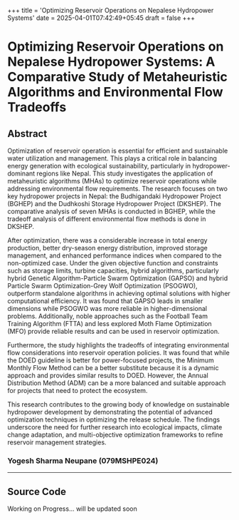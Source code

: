 +++
title = 'Optimizing Reservoir Operations on Nepalese Hydropower Systems'
date = 2025-04-01T07:42:49+05:45
draft = false
+++
# Optimizing Reservoir Operations on Nepalese Hydropower Systems: A Comparative Study of Metaheuristic Algorithms and Environmental Flow Tradeoffs
## Abstract

Optimization of reservoir operation is essential for efficient and sustainable water utilization and management. This plays a critical role in balancing energy generation with ecological sustainability, particularly in hydropower-dominant regions like Nepal. This study investigates the application of metaheuristic algorithms (MHAs) to optimize reservoir operations while addressing environmental flow requirements. The research focuses on two key hydropower projects in Nepal: the Budhigandaki Hydropower Project (BGHEP) and the Dudhkoshi Storage Hydropower Project (DKSHEP). The comparative analysis of seven MHAs is conducted in BGHEP, while the tradeoff analysis of different environmental flow methods is done in DKSHEP. 

After optimization, there was a considerable increase in total energy production, better dry-season energy distribution, improved storage management, and enhanced performance indices when compared to the non-optimized case. Under the given objective function and constraints such as storage limits, turbine capacities, hybrid algorithms, particularly hybrid Genetic Algorithm-Particle Swarm Optimization (GAPSO) and hybrid Particle Swarm Optimization-Grey Wolf Optimization (PSOGWO), outperform standalone algorithms in achieving optimal solutions with higher computational efficiency. It was found that GAPSO leads in smaller dimensions while PSOGWO was more reliable in higher-dimensional problems. Additionally, noble approaches such as the Football Team Training Algorithm (FTTA) and less explored Moth Flame Optimization (MFO) provide reliable results and can be used in reservoir optimization.

Furthermore, the study highlights the tradeoffs of integrating environmental flow considerations into reservoir operation policies. It was found that while the DOED guideline is better for power-focused projects, the Minimum Monthly Flow Method can be a better substitute because it is a dynamic approach and provides similar results to DOED. However, the Annual Distribution Method (ADM) can be a more balanced and suitable approach for projects that need to protect the ecosystem.

This research contributes to the growing body of knowledge on sustainable hydropower development by demonstrating the potential of advanced optimization techniques in optimizing the release schedule. The findings underscore the need for further research into ecological impacts, climate change adaptation, and multi-objective optimization frameworks to refine reservoir management strategies.

### Yogesh Sharma Neupane (079MSHPE024)
---

## Source Code

Working on Progress...
will be updated soon